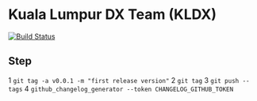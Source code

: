 # Kuala Lumpur DX Team (KLDX)
[![Build Status](https://travis-ci.org/kldx/main-apps.svg?branch=master)](https://travis-ci.org/kldx/main-apps)

## Step
1 ```git tag -a v0.0.1 -m "first release version"```
2 ```git tag```
3 ```git push --tags```
4 ```github_changelog_generator --token CHANGELOG_GITHUB_TOKEN```
